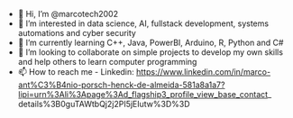 - 👋 Hi, I’m @marcotech2002
- 👀 I’m interested in data science, AI, fullstack development, systems automations and cyber security
- 🌱 I’m currently learning C++, Java, PowerBI, Arduino, R, Python and C#
- 💞️ I’m looking to collaborate on simple projects to develop my own skills and help others to learn computer programming
- 📫 How to reach me
        - Linkedin: https://www.linkedin.com/in/marco-ant%C3%B4nio-porsch-henck-de-almeida-581a8a1a7?lipi=urn%3Ali%3Apage%3Ad_flagship3_profile_view_base_contact_
                    details%3B0guTAWtbQj2j2PI5jEIutw%3D%3D

<!---
marcotech2002/marcotech2002 is a ✨ special ✨ repository because its `README.md` (this file) appears on your GitHub profile.
You can click the Preview link to take a look at your changes.
--->
